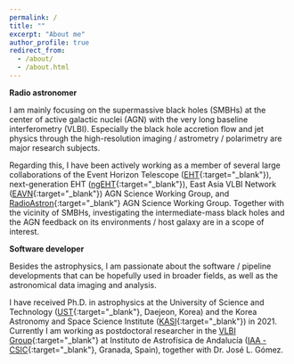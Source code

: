```yaml
---
permalink: /
title: ""
excerpt: "About me"
author_profile: true
redirect_from:
  - /about/
  - /about.html
---
```


**Radio astronomer**

I am mainly focusing on the supermassive black holes (SMBHs) at the center of active galactic nuclei (AGN) with the very long baseline interferometry (VLBI).
Especially the black hole accretion flow and jet physics through the high-resolution imaging / astrometry / polarimetry are major research subjects.

Regarding this, I have been actively working as a member of several large collaborations of the Event Horizon Telescope ([EHT](https://eventhorizontelescope.org/){:target="_blank"}), next-generation EHT ([ngEHT](https://www.ngeht.org/){:target="_blank"}), East Asia VLBI Network ([EAVN](https://radio.kasi.re.kr/eavn/main.php){:target="_blank"}) AGN Science Working Group, and [RadioAstron](http://www.asc.rssi.ru/radioastron/){:target="_blank"} AGN Science Working Group.
Together with the vicinity of SMBHs, investigating the intermediate-mass black holes and the AGN feedback on its environments / host galaxy are in a scope of interest.

**Software developer**

Besides the astrophysics, I am passionate about the software / pipeline developments that can be hopefully used in broader fields, as well as the astronomical data imaging and analysis.

I have received Ph.D. in astrophysics at the University of Science and Technology ([UST](www.ust.ac.kr){:target="_blank"}, Daejeon, Korea) and the Korea Astronomy and Space Science Institute ([KASI](https://www.kasi.re.kr/eng/index){:target="_blank"}) in 2021.
Currently I am working as postdoctoral researcher in the [VLBI Group](http://vlbigroup.iaa.es){:target="_blank"} at Instituto de Astrofísica de Andalucía ([IAA - CSIC](https://www.iaa.csic.es/){:target="_blank"}, Granada, Spain), together with Dr. José L. Gómez.

